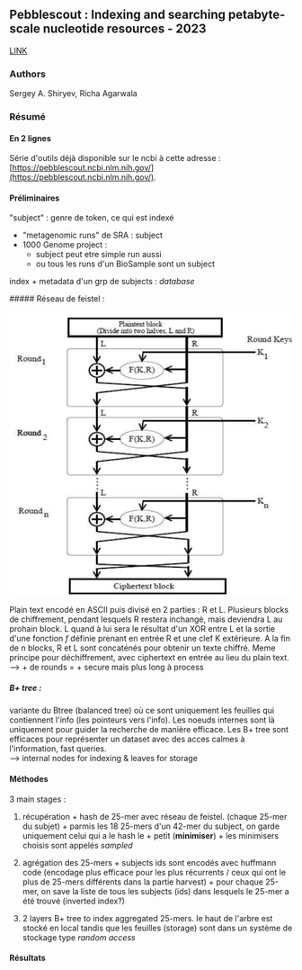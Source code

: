 ## Pebblescout : Indexing and searching petabyte-scale nucleotide resources - 2023

[LINK](https://www.biorxiv.org/content/10.1101/2023.07.09.547343v1) 

### Authors  
Sergey A. Shiryev, Richa Agarwala

### Résumé

#### En 2 lignes

Série d'outils déjà disponible sur le ncbi à cette adresse : [https://pebblescout.ncbi.nlm.nih.gov/](https://pebblescout.ncbi.nlm.nih.gov/). 

#### Préliminaires

"subject" : genre de token, ce qui est indexé
  + "metagenomic runs" de SRA : subject
  + 1000 Genome project :
    * subject peut etre simple run aussi
    * ou tous les runs d'un BioSample sont un subject

index + metadata d'un grp de subjects : *database*

##### Réseau de feistel : 

![feistelcipher](/assets/feistelcipher.png)

Plain text encodé en ASCII puis divisé en 2 parties : R et L. Plusieurs blocks de chiffrement, pendant lesquels R restera inchangé, mais deviendra L au prohain block. L quand à lui sera le résultat d'un XOR entre L et la sortie d'une fonction *f* définie prenant en entrée R et une clef K extérieure. A la fin de n blocks, R et L sont concaténés pour obtenir un texte chiffré. Meme principe pour déchiffrement, avec ciphertext en entrée au lieu du plain text.  
--> + de rounds = + secure mais plus long à process


##### B+ tree : 

variante du Btree (balanced tree) où ce sont uniquement les feuilles qui contiennent l'info (les pointeurs vers l'info). Les noeuds internes sont là uniquement pour guider la recherche de manière efficace. Les B+ tree sont efficaces pour représenter un dataset avec des acces calmes à l'information, fast queries.  
--> internal nodes for indexing & leaves for storage



#### Méthodes

3 main stages : 
  1. récupération + hash de 25-mer avec réseau de feistel. (chaque 25-mer du subjet) 
    + parmis les 18 25-mers d'un 42-mer du subject, on garde uniquement celui qui a le hash le + petit (**minimiser**)
    + les minimisers choisis sont appelés *sampled*

  2. agrégation des 25-mers
    + subjects ids sont encodés avec huffmann code (encodage plus efficace pour les plus récurrents / ceux qui ont le plus de 25-mers différents dans la partie harvest)
    + pour chaque 25-mer, on save la liste de tous les subjects (ids) dans lesquels le 25-mer a été trouvé (inverted index?)

  3. 2 layers B+ tree to index aggregated 25-mers. le haut de l'arbre est stocké en local tandis que les feuilles (storage) sont dans un système de stockage type *random access*


#### Résultats
